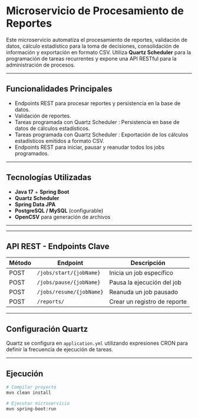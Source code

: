 # Microservicio de Procesamiento de Reportes

Este microservicio automatiza el procesamiento de reportes, validación de datos, cálculo estadístico para la toma de decisiones, consolidación de información y exportación en formato CSV. Utiliza **Quartz Scheduler** para la programación de tareas recurrentes y expone una API RESTful para la administración de procesos.

---

## Funcionalidades Principales

- Endpoints REST para procesar reportes y persistencia en la base de datos.
- Validación de reportes.
- Tareas programada con Quartz Scheduler : Persistencia en base de datos de cálculos estadísticos.
- Tareas programada con Quartz Scheduler : Exportación de los cálculos estadísticos emitidos a formato CSV.
- Endpoints REST para iniciar, pausar y reanudar todos los jobs programados.
---

## Tecnologías Utilizadas

- **Java 17** + **Spring Boot**
- **Quartz Scheduler**
- **Spring Data JPA**
- **PostgreSQL / MySQL** (configurable)
- **OpenCSV** para generación de archivos

---

---

## API REST - Endpoints Clave

| Método | Endpoint                   | Descripción                            |
|--------|----------------------------|----------------------------------------|
| POST   | `/jobs/start/{jobName}`    | Inicia un job específico               |
| POST   | `/jobs/pause/{jobName}`    | Pausa la ejecución del job             |
| POST   | `/jobs/resume/{jobName}`   | Reanuda un job pausado                 |
| POST   | `/reports/`                | Crear un registro de reporte           |
--------------------------------------------------------------------------------


##  Configuración Quartz

Quartz se configura en `application.yml` utilizando expresiones CRON para definir la frecuencia de ejecución de tareas.

---

##  Ejecución

```bash
# Compilar proyecto
mvn clean install

# Ejecutar microservicio
mvn spring-boot:run



